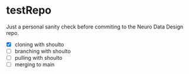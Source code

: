 # testRepo
Just a personal sanity check before commiting to the Neuro Data Design repo.

- [x] cloning with shoulto
- [ ] branching with shoulto
- [ ] pulling with shoulto
- [ ] merging to main
